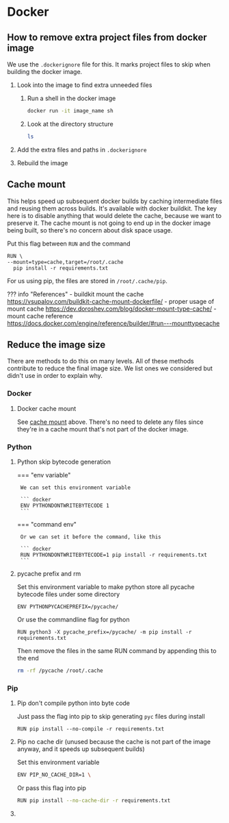 # Docker

## How to remove extra project files from docker image

We use the `.dockerignore` file for this. It marks project files to skip when building the docker image.

1. Look into the image to find extra unneeded files

    1. Run a shell in the docker image

        ``` bash
        docker run -it image_name sh
        ```

    1. Look at the directory structure

        ``` bash
        ls
        ```

1. Add the extra files and paths in `.dockerignore`

1. Rebuild the image

## Cache mount

This helps speed up subsequent docker builds by caching intermediate files and reusing them across builds. It's available with docker buildkit. The key here is to disable anything that would delete the cache, because we want to preserve it. The cache mount is not going to end up in the docker image being built, so there's no concern about disk space usage.

Put this flag between `RUN` and the command

``` docker hl_lines="2"
RUN \
--mount=type=cache,target=/root/.cache
  pip install -r requirements.txt
```

For us using pip, the files are stored in `/root/.cache/pip`.

??? info "References"
    - buildkit mount the cache https://vsupalov.com/buildkit-cache-mount-dockerfile/
    - proper usage of mount cache https://dev.doroshev.com/blog/docker-mount-type-cache/
    - mount cache reference https://docs.docker.com/engine/reference/builder/#run---mounttypecache

## Reduce the image size

There are methods to do this on many levels. All of these methods contribute to reduce the final image size. We list ones we considered but didn't use in order to explain why.

### Docker

1. Docker cache mount

    See [cache mount](#cache-mount) above. There's no need to delete any files since they're in a cache mount that's not part of the docker image.

### Python

1. Python skip bytecode generation

    === "env variable"

        We can set this environment variable

        ``` docker
        ENV PYTHONDONTWRITEBYTECODE 1
        ```

    === "command env"

        Or we can set it before the command, like this

        ``` docker
        RUN PYTHONDONTWRITEBYTECODE=1 pip install -r requirements.txt
        ```

1. pycache prefix and rm

    Set this environment variable to make python store all pycache bytecode files under some directory

    ``` docker
    ENV PYTHONPYCACHEPREFIX=/pycache/
    ```

    Or use the commandline flag for python

    ``` docker
    RUN python3 -X pycache_prefix=/pycache/ -m pip install -r requirements.txt
    ```

    Then remove the files in the same RUN command by appending this to the end

    ``` bash
    rm -rf /pycache /root/.cache
    ```

### Pip

1. Pip don't compile python into byte code

    Just pass the flag into pip to skip generating `pyc` files during install

    ``` docker
    RUN pip install --no-compile -r requirements.txt
    ```

1. Pip no cache dir (unused because the cache is not part of the image anyway, and it speeds up subsequent builds)

    Set this environment variable

    ``` bash
    ENV PIP_NO_CACHE_DIR=1 \
    ```

    Or pass this flag into pip

    ``` bash
    RUN pip install --no-cache-dir -r requirements.txt
    ```

1.
